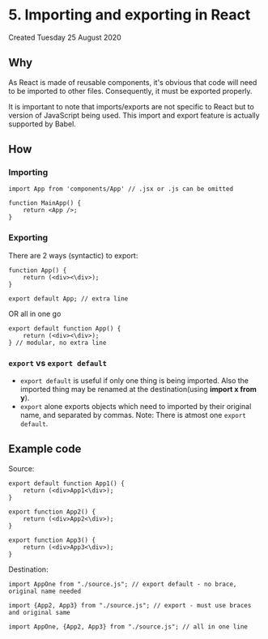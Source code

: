 # 5. Importing and exporting in React
Created Tuesday 25 August 2020

## Why
As React is made of reusable components, it's obvious that code will need to be imported to other files. Consequently, it must be exported properly.

It is important to note that imports/exports are not specific to React but to version of JavaScript being used. This import and export feature is actually supported by Babel.

## How
### Importing
```JSX
import App from 'components/App' // .jsx or .js can be omitted

function MainApp() {
	return <App />;
}
```
### Exporting
There are 2 ways (syntactic) to export:
```JSX
function App() {	
	return (<div><\div>);
}

export default App; // extra line
```
OR all in one go
```JSX
export default function App() {	
	return (<div><\div>);
} // modular, no extra line
```

### `export` vs `export default`
* `export default`  is useful if only one thing is being imported. Also the imported thing may be renamed at the destination(using **import x from y**). 
* `export` alone exports objects which need to imported by their original name, and separated by commas.
Note: There is atmost one `export default`.

## Example code
Source:
```JSX
export default function App1() {	
	return (<div>App1<\div>);
}

export function App2() {
	return (<div>App2<\div>);
}

export function App3() {
	return (<div>App3<\div>);
}
```

Destination:
```JSX
import AppOne from "./source.js"; // export default - no brace, original name needed

import {App2, App3} from "./source.js"; // export - must use braces and original same

import AppOne, {App2, App3} from "./source.js"; // all in one line
```